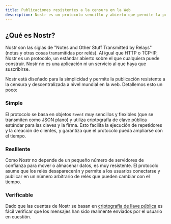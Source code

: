 ```yaml
---
title: Publicaciones resistentes a la censura en la Web
description: Nostr es un protocolo sencillo y abierto que permite la publicación en la web de contenidos verdaderamente resistentes a la censura y de valor global.
---
```


## ¿Qué es Nostr?

Nostr son las siglas de "Notes and Other Stuff Transmitted by Relays" (notas y otras cosas transmitidas por relés). Al igual que HTTP o TCP-IP, Nostr es un protocolo, un estándar abierto sobre el que cualquiera puede construir. Nostr no es una aplicación ni un servicio al que haya que suscribirse.

Nostr está diseñado para la simplicidad y permite la publicación resistente a la censura y descentralizada a nivel mundial en la web. Detallemos esto un poco:

### Simple

El protocolo se basa en objetos `Event` muy sencillos y flexibles (que se transmiten como JSON plano) y utiliza criptografía de clave pública estándar para las claves y la firma. Esto facilita la ejecución de repetidores y la creación de clientes, y garantiza que el protocolo pueda ampliarse con el tiempo.

### Resiliente

Como Nostr no depende de un pequeño número de servidores de confianza para mover o almacenar datos, es muy resistente. El protocolo asume que los relés desaparecerán y permite a los usuarios conectarse y publicar en un número arbitrario de relés que pueden cambiar con el tiempo.

### Verificable

Dado que las cuentas de Nostr se basan en [criptografía de llave pública](https://en.wikipedia.org/wiki/Public-key_cryptography) es fácil verificar que los mensajes han sido realmente enviados por el usuario en cuestión.
